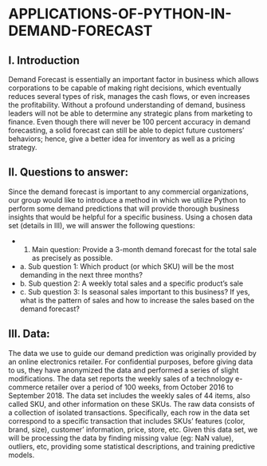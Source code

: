 # APPLICATIONS-OF-PYTHON-IN-DEMAND-FORECAST

## I. Introduction
Demand Forecast is essentially an important factor in business which allows corporations to be capable of making right decisions, which eventually reduces several types of risk, manages the cash flows, or even increases the profitability. Without a profound understanding of demand, business leaders will not be able to determine any strategic plans from marketing to finance. Even though there will never be 100 percent accuracy in demand forecasting, a solid forecast can still be able to depict future customers’ behaviors; hence, give a better idea for inventory as well as a pricing strategy.

## II. Questions to answer:
Since the demand forecast is important to any commercial organizations, our group would like to introduce a method in which we utilize Python to perform some demand predictions that will provide thorough business insights that would be helpful for a specific business.
Using a chosen data set (details in III), we will answer the following questions:

- 1. Main question: Provide a 3-month demand forecast for the total sale as precisely as possible.
- a. Sub question 1: Which product (or which SKU) will be the most demanding in the next three
months?
- b. Sub question 2: A weekly total sales and a specific product’s sale
- c. Sub question 3: Is seasonal sales important to this business? If yes, what is the pattern of sales and how to increase the sales based on the demand forecast?

## III. Data:
The data we use to guide our demand prediction was originally provided by an online electronics retailer. For confidential purposes, before giving data to us, they have anonymized the data and performed a series of slight modifications. The data set reports the weekly sales of a technology e-commerce retailer over a period of 100
weeks, from October 2016 to September 2018. The data set includes the weekly sales of 44 items, also called SKU, and other information on these SKUs. The raw data consists of a collection of isolated transactions. Specifically, each row in the data set correspond to a specific transaction that includes SKUs’ features (color, brand, size), customer’ information, price, store, etc. Given this data set, we will be processing the data by finding missing value (eg: NaN value), outliers, etc, providing some statistical descriptions, and training predictive models.
